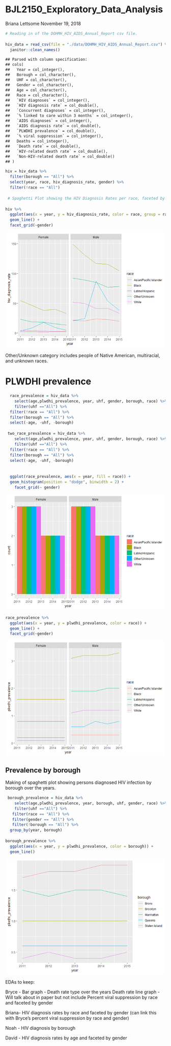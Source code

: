 BJL2150\_Exploratory\_Data\_Analysis
================
Briana Lettsome
November 19, 2018

``` r
# Reading in of the DOHMH_HIV_AIDS_Annual_Report csv file.

hiv_data = read_csv(file = "./data/DOHMH_HIV_AIDS_Annual_Report.csv") %>%
  janitor::clean_names()
```

    ## Parsed with column specification:
    ## cols(
    ##   Year = col_integer(),
    ##   Borough = col_character(),
    ##   UHF = col_character(),
    ##   Gender = col_character(),
    ##   Age = col_character(),
    ##   Race = col_character(),
    ##   `HIV diagnoses` = col_integer(),
    ##   `HIV diagnosis rate` = col_double(),
    ##   `Concurrent diagnoses` = col_integer(),
    ##   `% linked to care within 3 months` = col_integer(),
    ##   `AIDS diagnoses` = col_integer(),
    ##   `AIDS diagnosis rate` = col_double(),
    ##   `PLWDHI prevalence` = col_double(),
    ##   `% viral suppression` = col_integer(),
    ##   Deaths = col_integer(),
    ##   `Death rate` = col_double(),
    ##   `HIV-related death rate` = col_double(),
    ##   `Non-HIV-related death rate` = col_double()
    ## )

``` r
hiv = hiv_data %>%
  filter(borough == "All") %>%
  select(year, race, hiv_diagnosis_rate, gender) %>%
  filter(!race == "All")

 # Spaghetti Plot showing the HIV Diagnosis Rates per race, faceted by gender.

hiv %>%
  ggplot(aes(x = year, y = hiv_diagnosis_rate, color = race, group = race)) +
  geom_line() +
  facet_grid(~gender)
```

![](BJL2150_Exploratory_Data_Analysis_files/figure-markdown_github/unnamed-chunk-2-1.png)

Other/Unknown category includes people of Native American, multiracial, and unknown races.

PLWDHI prevalence
=================

``` r
  race_prevalence = hiv_data %>%
    select(age,plwdhi_prevalence, year, uhf, gender, borough, race) %>%
    filter(uhf =="All") %>%
  filter(!race == "All") %>%
  filter(borough == "All") %>%
  select(-age, -uhf, -borough)

 two_race_prevalence = hiv_data %>%
    select(age,plwdhi_prevalence, year, uhf, gender, borough, race) %>%
    filter(uhf =="All") %>%
  filter(!race == "All") %>%
  filter(borough == "All") %>%
  select(-age, -uhf, -borough)

  
  ggplot(race_prevalence, aes(x = year, fill = race)) + 
  geom_histogram(position = "dodge", binwidth = 2) +
    facet_grid(~ gender)
```

![](BJL2150_Exploratory_Data_Analysis_files/figure-markdown_github/unnamed-chunk-3-1.png)

``` r
race_prevalence %>%
  ggplot(aes(x = year, y = plwdhi_prevalence, color = race)) + 
  geom_line() +
  facet_grid(~gender)
```

![](BJL2150_Exploratory_Data_Analysis_files/figure-markdown_github/unnamed-chunk-3-2.png)

Prevalence by borough
---------------------

Making of spaghetti plot showing persons diagnosed HIV infection by borough over the years.

``` r
 borough_prevalence = hiv_data %>%
    select(age,plwdhi_prevalence, year, borough, uhf, gender, race) %>%
    filter(uhf =="All") %>%
   filter(race == "All") %>%
   filter(gender == "All") %>%
   filter(!borough == "All") %>%
  group_by(year, borough)

borough_prevalence %>%
  ggplot(aes(x = year, y = plwdhi_prevalence, color = borough)) + 
  geom_line() 
```

![](BJL2150_Exploratory_Data_Analysis_files/figure-markdown_github/unnamed-chunk-4-1.png)

EDAs to keep:

Bryce - Bar graph - Death rate type over the years Death rate line graph - Will talk about in paper but not include Percent viral suppression by race and faceted by gender

Briana- HIV diagnosis rates by race and faceted by gender (can link this with Bryce’s percent viral suppression by race and gender)

Noah - HIV diagnosis by borough

David - HIV diagnosis rates by age and faceted by gender
